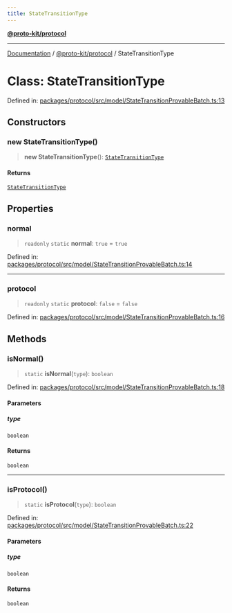 ```yaml
---
title: StateTransitionType
---
```


[**@proto-kit/protocol**](../README.md)

***

[Documentation](../../../README.md) / [@proto-kit/protocol](../README.md) / StateTransitionType

# Class: StateTransitionType

Defined in: [packages/protocol/src/model/StateTransitionProvableBatch.ts:13](https://github.com/proto-kit/framework/blob/28efa802e3737fc3b77339148b307ef7246f3ef1/packages/protocol/src/model/StateTransitionProvableBatch.ts#L13)

## Constructors

### new StateTransitionType()

> **new StateTransitionType**(): [`StateTransitionType`](StateTransitionType.md)

#### Returns

[`StateTransitionType`](StateTransitionType.md)

## Properties

### normal

> `readonly` `static` **normal**: `true` = `true`

Defined in: [packages/protocol/src/model/StateTransitionProvableBatch.ts:14](https://github.com/proto-kit/framework/blob/28efa802e3737fc3b77339148b307ef7246f3ef1/packages/protocol/src/model/StateTransitionProvableBatch.ts#L14)

***

### protocol

> `readonly` `static` **protocol**: `false` = `false`

Defined in: [packages/protocol/src/model/StateTransitionProvableBatch.ts:16](https://github.com/proto-kit/framework/blob/28efa802e3737fc3b77339148b307ef7246f3ef1/packages/protocol/src/model/StateTransitionProvableBatch.ts#L16)

## Methods

### isNormal()

> `static` **isNormal**(`type`): `boolean`

Defined in: [packages/protocol/src/model/StateTransitionProvableBatch.ts:18](https://github.com/proto-kit/framework/blob/28efa802e3737fc3b77339148b307ef7246f3ef1/packages/protocol/src/model/StateTransitionProvableBatch.ts#L18)

#### Parameters

##### type

`boolean`

#### Returns

`boolean`

***

### isProtocol()

> `static` **isProtocol**(`type`): `boolean`

Defined in: [packages/protocol/src/model/StateTransitionProvableBatch.ts:22](https://github.com/proto-kit/framework/blob/28efa802e3737fc3b77339148b307ef7246f3ef1/packages/protocol/src/model/StateTransitionProvableBatch.ts#L22)

#### Parameters

##### type

`boolean`

#### Returns

`boolean`

